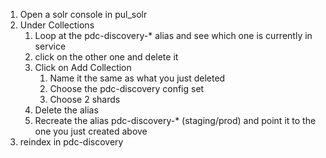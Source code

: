 1. Open a solr console in pul_solr
1. Under Collections
   1. Loop at the pdc-discovery-* alias and see which one is currently in service
   2. click on the other one and delete it 
   3. Click on Add Collection
      1. Name it the same as what you just deleted
      1. Choose the pdc-discovery config set
      1. Choose 2 shards
   4. Delete the alias
   5. Recreate the alias pdc-discovery-* (staging/prod) and point it to the one you just created above
 1. reindex in pdc-discovery 

